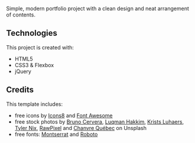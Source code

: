 
Simple, modern portfolio project with a clean design and neat arrangement of contents. 

## Technologies
This project is created with:
* HTML5
* CSS3 & Flexbox
* jQuery


## Credits
This template includes:
* free icons by [Icons8](https://icons8.com) and [Font Awesome](https://fontawesome.com/icons)
* free stock photos by [Bruno Cervera](https://unsplash.com/@brunocervera), [Luqman Hakkim](https://unsplash.com/@luqmxn07), [Krists Luhaers](https://unsplash.com/@kristsll), [Tyler Nix](https://unsplash.com/@jtylernix), [RawPixel](https://unsplash.com/@rawpixel) and [Chanvre Québec](https://unsplash.com/@chanvrequebec) on Unsplash
* free fonts: [Montserrat](https://fonts.google.com/specimen/Montserrat) and [Roboto](https://fonts.google.com/specimen/Roboto)
